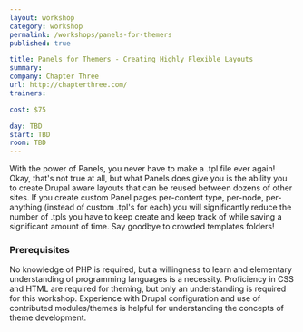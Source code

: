 ```yaml
---
layout: workshop
category: workshop
permalink: /workshops/panels-for-themers
published: true

title: Panels for Themers - Creating Highly Flexible Layouts
summary: 
company: Chapter Three
url: http://chapterthree.com/
trainers:

cost: $75

day: TBD
start: TBD
room: TBD
---
```


With the power of Panels, you never have to make a .tpl file ever again! Okay, that's not true at all, but what Panels does give you is the ability you to create Drupal aware layouts that can be reused between dozens of other sites. If you create custom Panel pages per-content type, per-node, per-anything (instead of custom .tpl's for each) you will significantly reduce the number of .tpls you have to keep create and keep track of while saving a significant amount of time. Say goodbye to crowded templates folders!

### Prerequisites

No knowledge of PHP is required, but a willingness to learn and elementary understanding of programming languages is a necessity. Proficiency in CSS and HTML are required for theming, but only an understanding is required for this workshop. Experience with Drupal configuration and use of contributed modules/themes is helpful for understanding the concepts of theme development.
